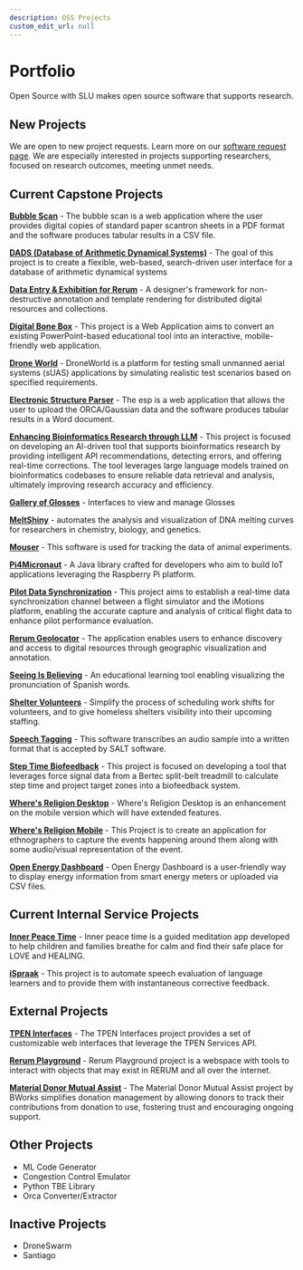 ```yaml
---
description: OSS Projects
custom_edit_url: null
---
```


# Portfolio

Open Source with SLU makes open source software that supports research.

## New Projects

We are open to new project requests. Learn more on our [software request page](about/software).
We are especially interested in projects supporting researchers, focused on research outcomes, meeting unmet needs.

## Current Capstone Projects

<!-- **Project Name** One-sentence description of the purpose of the project  -->

**[Bubble Scan](project_bubblescan/about.md)** - The bubble scan is a web application where the user provides digital copies of standard paper scantron sheets in a PDF format and the software produces tabular results in a CSV file.

**[DADS (Database of Arithmetic Dynamical Systems)](project_dads/about.md)** - The goal of this project is to create a flexible, web-based, search-driven user interface for a database of arithmetic dynamical systems  
  
**[Data Entry & Exhibition for Rerum](project_deer/about.md)** - A designer's framework for non-destructive annotation and template rendering for distributed digital resources and collections.  

**[Digital Bone Box](project_digital_bone_box/about.md)** - This project is a Web Application aims to convert an existing PowerPoint-based educational tool into an interactive, mobile-friendly web application.

**[Drone World](project_droneworld/about.md)** - DroneWorld is a platform for testing small unmanned aerial systems (sUAS) applications by simulating realistic test scenarios based on specified requirements.

**[Electronic Structure Parser](./project_esp/about.md)** - The esp is a web application that allows the user to upload the ORCA/Gaussian data and the software produces tabular results in a Word document.

**[Enhancing Bioinformatics Research through LLM](project_enhancing_bioinformatics_research_through_LLM/about.md)** - This project is focused on developing an AI-driven tool that supports bioinformatics research by providing intelligent API recommendations, detecting errors, and offering real-time corrections. The tool leverages large language models trained on bioinformatics codebases to ensure reliable data retrieval and analysis, ultimately improving research accuracy and efficiency.
  
**[Gallery of Glosses](./project_gallery_of_glosses/about.md)** - Interfaces to view and manage Glosses  
  
**[MeltShiny](project_meltshiny/about.md)** - automates the analysis and visualization of DNA melting curves for researchers in chemistry, biology, and genetics.  
  
**[Mouser](project_mouser/about.md)** - This software is used for tracking the data of animal experiments.  
  
**[Pi4Micronaut](project_pi4micronaut/about.md)** - A Java library crafted for developers who aim to build IoT  applications leveraging the Raspberry Pi platform.

**[Pilot Data Synchronization](project_pilot_data_synchronization/about.md)** - This project aims to establish a real-time data synchronization channel between a flight simulator and the iMotions platform, enabling the accurate capture and analysis of critical flight data to enhance pilot performance evaluation. 
  
**[Rerum Geolocator](project_rerum_geolocator/about.md)** - The application enables users to enhance discovery and access to digital resources through geographic visualization and annotation.  
  
**[Seeing Is Believing](project_sib/about.md)** - An educational learning tool enabling visualizing the pronunciation of Spanish words.

**[Shelter Volunteers](project_shelter_volunteers/about.md)** - Simplify the process of scheduling work shifts for volunteers, and to give homeless shelters visibility into their upcoming staffing.  
  
**[Speech Tagging](project_saltify/about)** - This software transcribes an audio sample into a written format that is accepted by SALT software.   

**[Step Time Biofeedback](project_step_time_biofeedback/about)** - This project is focused on developing a tool that leverages force signal data from a Bertec split-belt treadmill to calculate step time and project target zones into a biofeedback system.

**[Where's Religion Desktop](project_wheres_religion_desktop/about.md)** - Where's Religion Desktop is an enhancement on the mobile version which will have extended features.  
  
**[Where's Religion Mobile](project_wheres_religion_mobile/about.md)** - This Project is to create an application for ethnographers to capture the events happening around them along with some audio/visual representation of the event.  

**[Open Energy Dashboard](project_open_energy_dashboard/about.md)** - Open Energy Dashboard is a user-friendly way to display energy information from smart energy meters or uploaded via CSV files.

## Current Internal Service Projects

**[Inner Peace Time](project_innerpeacetime/about.md)** - Inner peace time is a guided meditation app developed to help children and families breathe for calm and find their safe place for LOVE and HEALING.

**[iSpraak](project_ispraak/about.md)** - This project is to automate speech evaluation of language learners and to provide them with instantaneous corrective feedback.

## External Projects

**[TPEN Interfaces](project_tpeninterfaces/about.md)** - The TPEN Interfaces project provides a set of customizable web interfaces that leverage the TPEN Services API.

**[Rerum Playground](project_rerum_playground/about.md)** - Rerum Playground project is a webspace with tools to interact with objects that may exist in RERUM and all over the internet.

**[Material Donor Mutual Assist](project_MDMA/about.md)** - The Material Donor Mutual Assist project by BWorks simplifies donation management by allowing donors to track their contributions from donation to use, fostering trust and encouraging ongoing support.

## Other Projects

- ML Code Generator
- Congestion Control Emulator
- Python TBE Library
- Orca Converter/Extractor

## Inactive Projects

- DroneSwarm
- Santiago
